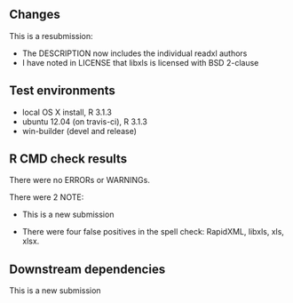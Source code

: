 ## Changes

This is a resubmission:

* The DESCRIPTION now includes the individual readxl authors
* I have noted in LICENSE that libxls is licensed with BSD 2-clause


## Test environments
* local OS X install, R 3.1.3
* ubuntu 12.04 (on travis-ci), R 3.1.3
* win-builder (devel and release)

## R CMD check results
There were no ERRORs or WARNINGs. 

There were 2 NOTE:

* This is a new submission

* There were four false positives in the spell check:
  RapidXML, libxls, xls, xlsx.

## Downstream dependencies
This is a new submission

